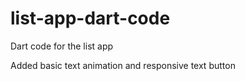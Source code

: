 # list-app-dart-code
Dart code for the list app

Added basic text animation and responsive text button
